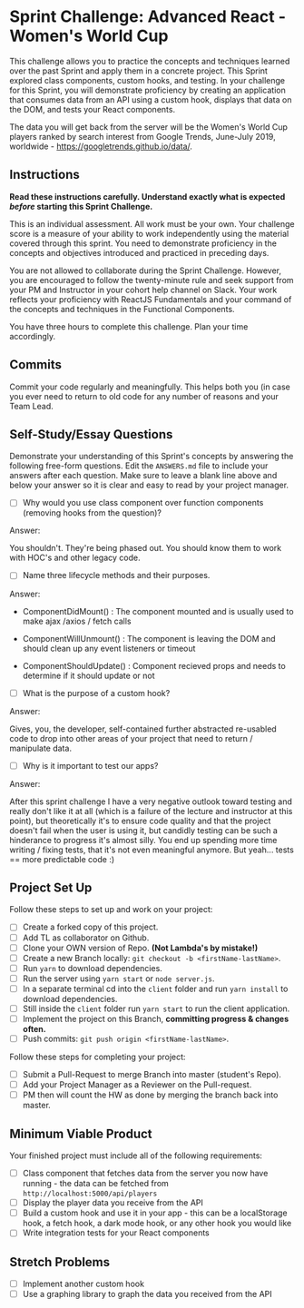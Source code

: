 # Sprint Challenge: Advanced React - Women's World Cup

This challenge allows you to practice the concepts and techniques learned over the past Sprint and apply them in a concrete project. This Sprint explored class components, custom hooks, and testing. In your challenge for this Sprint, you will demonstrate proficiency by creating an application that consumes data from an API using a custom hook, displays that data on the DOM, and tests your React components.

The data you will get back from the server will be the Women's World Cup players ranked by search interest from Google Trends, June-July 2019, worldwide - https://googletrends.github.io/data/.

## Instructions

**Read these instructions carefully. Understand exactly what is expected _before_ starting this Sprint Challenge.**

This is an individual assessment. All work must be your own. Your challenge score is a measure of your ability to work independently using the material covered through this sprint. You need to demonstrate proficiency in the concepts and objectives introduced and practiced in preceding days.

You are not allowed to collaborate during the Sprint Challenge. However, you are encouraged to follow the twenty-minute rule and seek support from your PM and Instructor in your cohort help channel on Slack. Your work reflects your proficiency with ReactJS Fundamentals and your command of the concepts and techniques in the Functional Components.

You have three hours to complete this challenge. Plan your time accordingly.

## Commits

Commit your code regularly and meaningfully. This helps both you (in case you ever need to return to old code for any number of reasons and your Team Lead.

## Self-Study/Essay Questions

Demonstrate your understanding of this Sprint's concepts by answering the following free-form questions. Edit the `ANSWERS.md` file to include your answers after each question. Make sure to leave a blank line above and below your answer so it is clear and easy to read by your project manager.

-   [ ] Why would you use class component over function components (removing hooks from the question)?

Answer:

You shouldn't. They're being phased out. You should know them to work with HOC's and other legacy code.

-   [ ] Name three lifecycle methods and their purposes.

Answer:

-   ComponentDidMount() : The component mounted and is usually used to make ajax /axios / fetch calls

-   ComponentWillUnmount() : The component is leaving the DOM and should clean up any event listeners or timeout

-   ComponentShouldUpdate() : Component recieved props and needs to determine if it should update or not

-   [ ] What is the purpose of a custom hook?

Answer:

Gives, you, the developer, self-contained further abstracted re-usabled code to drop into other areas of your project that need to return / manipulate data.

-   [ ] Why is it important to test our apps?

Answer:

After this sprint challenge I have a very negative outlook toward testing and really don't like it at all (which is a failure of the lecture and instructor at this point), but theoretically it's to ensure code quality and that the project doesn't fail when the user is using it, but candidly testing can be such a hinderance to progress it's almost silly. You end up spending more time writing / fixing tests, that it's not even meaningful anymore. But yeah... tests == more predictable code :)

## Project Set Up

Follow these steps to set up and work on your project:

-   [ ] Create a forked copy of this project.
-   [ ] Add TL as collaborator on Github.
-   [ ] Clone your OWN version of Repo. **(Not Lambda's by mistake!)**
-   [ ] Create a new Branch locally: `git checkout -b <firstName-lastName>`.
-   [ ] Run `yarn` to download dependencies.
-   [ ] Run the server using `yarn start` or `node server.js`.
-   [ ] In a separate terminal cd into the `client` folder and run `yarn install` to download dependencies.
-   [ ] Still inside the `client` folder run `yarn start` to run the client application.
-   [ ] Implement the project on this Branch, **committing progress & changes often.**
-   [ ] Push commits: `git push origin <firstName-lastName>`.

Follow these steps for completing your project:

-   [ ] Submit a Pull-Request to merge <firstName-lastName> Branch into master (student's Repo).
-   [ ] Add your Project Manager as a Reviewer on the Pull-request.
-   [ ] PM then will count the HW as done by merging the branch back into master.

## Minimum Viable Product

Your finished project must include all of the following requirements:

-   [ ] Class component that fetches data from the server you now have running - the data can be fetched from `http://localhost:5000/api/players`
-   [ ] Display the player data you receive from the API
-   [ ] Build a custom hook and use it in your app - this can be a localStorage hook, a fetch hook, a dark mode hook, or any other hook you would like
-   [ ] Write integration tests for your React components

## Stretch Problems

-   [ ] Implement another custom hook
-   [ ] Use a graphing library to graph the data you received from the API
